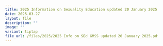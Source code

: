 ```yaml
---
title: 2025 Information on Sexuality Education updated 20 January 2025
date: 2025-03-27
layout: file
description: ""
image: ""
variant: tiptap
file_url: /files/2025/2025_Info_on_SEd_GMSS_updated_20_January_2025.pdf
---
```

